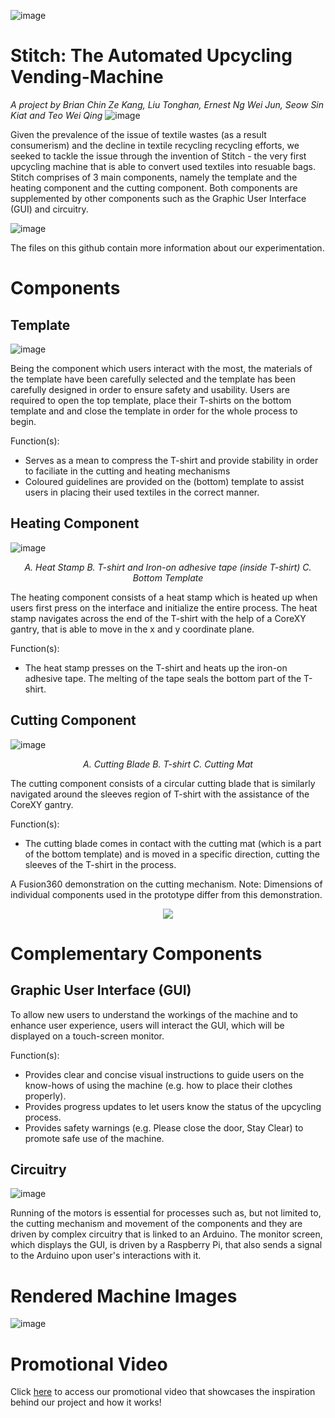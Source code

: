 ![image](https://github.com/SorinoSSK/CNC-Clothes-To-Bag-Vending-Machine/blob/main/Resources/image%2093%20(2)%201.png)
# Stitch: The Automated Upcycling Vending-Machine
<em> A project by Brian Chin Ze Kang, Liu Tonghan, Ernest Ng Wei Jun, Seow Sin Kiat and Teo Wei Qing </em>
![image](https://github.com/SorinoSSK/CNC-Clothes-To-Bag-Vending-Machine/blob/main/Resources/image%2096.png)
<p> Given the prevalence of the issue of textile wastes (as a result consumerism) and the decline in textile recycling recycling efforts, we seeked to tackle the issue through the invention of Stitch - the very first upcycling machine that is able to convert used textiles into resuable bags. Stitch comprises of 3 main components, namely the template and the heating component and the cutting component. Both components are supplemented by other components such as the Graphic User Interface (GUI) and circuitry.</p>

![image](https://github.com/SorinoSSK/CNC-Clothes-To-Bag-Vending-Machine/blob/main/Resources/image%2093%20(3).png)

The files on this github contain more information about our experimentation.
<h1> Components </h1>
<h2> Template </h2>

![image](https://github.com/SorinoSSK/CNC-Clothes-To-Bag-Vending-Machine/blob/main/Resources/T1.png)
<p> Being the component which users interact with the most, the materials of the template have been carefully selected and the template has been carefully designed in order to ensure safety and usability. Users are required to open the top template, place their T-shirts on the bottom template and and close the template in order for the whole process to begin. </p>
<p> Function(s): </p> 
<ul>
  <li> Serves as a mean to compress the T-shirt and provide stability in order to faciliate in the cutting and heating mechanisms</li>
  <li> Coloured guidelines are provided on the (bottom) template to assist users in placing their used textiles in the correct manner.</li>
</ul>
<h2> Heating Component </h2>

![image](https://github.com/SorinoSSK/CNC-Clothes-To-Bag-Vending-Machine/blob/main/Resources/image%2090.png)
<p align = "center"><em> A. Heat Stamp   B. T-shirt and Iron-on adhesive tape (inside T-shirt)   C. Bottom Template</em></p>
<p> The heating component consists of a heat stamp which is heated up when users first press on the interface and initialize the entire process. The heat stamp navigates across the end of the T-shirt with the help of a CoreXY gantry, that is able to move in the x and y coordinate plane.</p>
<p> Function(s): </p> 
<ul>
  <li> The heat stamp presses on the T-shirt and heats up the iron-on adhesive tape. The melting of the tape seals the bottom part of the T-shirt.</li>
</ul>
<h2> Cutting Component </h2>

![image](https://github.com/SorinoSSK/CNC-Clothes-To-Bag-Vending-Machine/blob/main/Resources/image%2088.png)

<p align = "center"><em> A. Cutting Blade   B. T-shirt   C. Cutting Mat</em></p>
<p> The cutting component consists of a circular cutting blade that is similarly navigated around the sleeves region of T-shirt with the assistance of the CoreXY gantry.
<p> Function(s): </p> 
<ul>
  <li> The cutting blade comes in contact with the cutting mat (which is a part of the bottom template) and is moved in a specific direction, cutting the sleeves of the T-shirt in the process.</li>
</ul>
A Fusion360 demonstration on the cutting mechanism. Note: Dimensions of individual components used in the prototype differ from this demonstration.
<p align = "center">
  <img src="https://github.com/SorinoSSK/CNC-Clothes-To-Bag-Vending-Machine/blob/main/Resources/CuttingGif.gif")
</p>
<h1> Complementary Components </h1>
<h2> Graphic User Interface (GUI) </h2>
<p> To allow new users to understand the workings of the machine and to enhance user experience, users will interact the GUI, which will be displayed on a touch-screen monitor. </p>
<p> Function(s): </p> 
<ul>
  <li> Provides clear and concise visual instructions to guide users on the know-hows of using the machine (e.g. how to place their clothes properly).</li>
  <li> Provides progress updates to let users know the status of the upcycling process.</li>
  <li> Provides safety warnings (e.g. Please close the door, Stay Clear) to promote safe use of the machine.</li>
</ul>
<h2> Circuitry </h2>

![image](https://github.com/SorinoSSK/CNC-Clothes-To-Bag-Vending-Machine/blob/main/Resources/image%2097.png)

<p> Running of the motors is essential for processes such as, but not limited to, the cutting mechanism and movement of the components and they are driven by complex circuitry that is linked to an Arduino. The monitor screen, which displays the GUI, is driven by a Raspberry Pi, that also sends a signal to the Arduino upon user's interactions with it. </p>

<h1> Rendered Machine Images</h1>

![image](https://github.com/SorinoSSK/CNC-Clothes-To-Bag-Vending-Machine/blob/main/Resources/Combined.png)

<h1> Promotional Video </h1>
<p> Click <a href ="https://vimeo.com/704222319"> here</a> to access our promotional video that showcases the inspiration behind our project and how it works! </p>
